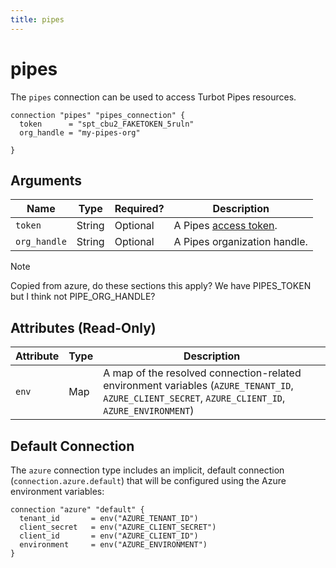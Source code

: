 ```yaml
---
title: pipes
---
```


# pipes

The `pipes` connection can be used to access Turbot Pipes resources.

```hcl
connection "pipes" "pipes_connection" {
  token      = "spt_cbu2_FAKETOKEN_5ruln"
  org_handle = "my-pipes-org"  

}
```

## Arguments

| Name            | Type   | Required? | Description                                                                                                     |
| --------------- | ------ | --------- | --------------------------------------------------------------------------------------------------------------- |
| `token`         | String | Optional  | A Pipes [access token](https://turbot.com/pipes/docs/accounts/developer/advanced#tokens).
| `org_handle`    | String | Optional  | A Pipes organization handle.


>[!NOTE]
> Copied from azure, do these sections this apply? We have PIPES_TOKEN but I think not PIPE_ORG_HANDLE?

## Attributes (Read-Only)

| Attribute | Type | Description                                                                                                                                       |
| --------- | ---- | ------------------------------------------------------------------------------------------------------------------------------------------------- |
| `env`     | Map  | A map of the resolved connection-related environment variables (`AZURE_TENANT_ID`, `AZURE_CLIENT_SECRET`, `AZURE_CLIENT_ID`, `AZURE_ENVIRONMENT`) |

## Default Connection

The `azure` connection type includes an implicit, default connection (`connection.azure.default`) that will be configured using the Azure environment variables:

```hcl
connection "azure" "default" {
  tenant_id       = env("AZURE_TENANT_ID")
  client_secret   = env("AZURE_CLIENT_SECRET")
  client_id       = env("AZURE_CLIENT_ID")
  environment     = env("AZURE_ENVIRONMENT")
}
```

